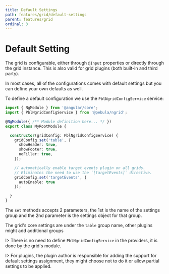 ```yaml
---
title: Default Settings
path: features/grid/default-settings
parent: features/grid
ordinal: 3
---
```

# Default Setting

The grid is configurable, either through `@Input` properties or directly through the grid instance. This is also valid for grid plugins (both built-in and third party).

In most cases, all of the configurations comes with default settings but you can define your own defaults as well.

To define a default configuration we use the `PblNgridConfigService` service:

```typescript
import { NgModule } from '@angular/core';
import { PblNgridConfigService } from '@pebula/ngrid';

@NgModule({ /** Module definition here... */ })
export class MyRootModule {

  constructor(gridConfig: PblNgridConfigService) {
    gridConfig.set('table', {
      showHeader: true,
      showFooter: true,
      noFiller: true,
    });

    // automatically enable target events plugin on all grids.
    // Eliminates the need to use the `[targetEvents]` directive.
    gridConfig.set('targetEvents', {
      autoEnable: true
    });

  }
}

```

The `set` methods accepts 2 parameters, the 1st is the name of the settings group and the 2nd parameter is the settings object for that group.

The grid's core settings are under the `table` group name, other plugins might add additional groups

I> There is no need to define `PblNgridConfigService` in the providers, it is done by the grid's module.

I> For plugins, the plugin author is responsible for adding the support for default settings assignment, they might choose not to do it or allow partial settings to be applied.
